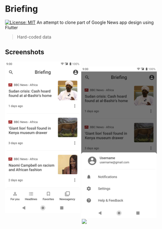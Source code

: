 # Briefing

[![License: MIT](https://img.shields.io/badge/License-MIT-yellow.svg)](https://opensource.org/licenses/MIT)
An attempt to clone part of Google News app design using Flutter

> Hard-coded data

## Screenshots
<div background-color="grey">
    <p align="center">
      <img align="left" src="screenshots/ui_main_list.jpg" width="250">
    &nbsp;
      <img src="screenshots/ui_bottomsheet.jpg" width="250">
    &nbsp;
      <img align="right" src=screenshots/"ui_list.jpg" width="250">
    </p>
</div>
